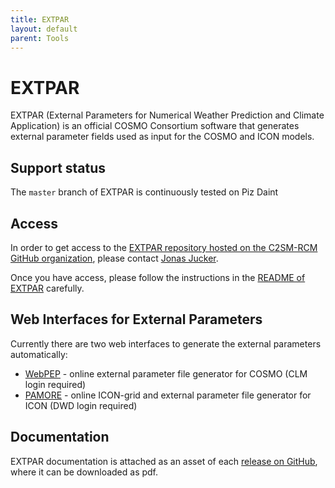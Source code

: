 ```yaml
---
title: EXTPAR
layout: default
parent: Tools
---
```


# EXTPAR

EXTPAR (External Parameters for Numerical Weather Prediction and Climate Application) is an official COSMO Consortium software that generates external parameter fields used as input for the COSMO and ICON models.

## Support status

The `master` branch of EXTPAR is continuously tested on Piz Daint

## Access

In order to get access to the [EXTPAR repository hosted on the C2SM-RCM GitHub organization](https://github.com/C2SM-RCM/extpar), 
please contact [Jonas Jucker](https://c2sm.ethz.ch/the-center/people/person-detail.html?persid=210923).

Once you have access, please follow the instructions in the [README of EXTPAR](https://github.com/C2SM-RCM/extpar#readme) carefully.

## Web Interfaces for External Parameters

Currently there are two web interfaces to generate the external parameters automatically:

* [WebPEP](https://hcdc.hereon.de/clm-community/webpep/webpep) - online external parameter file generator for COSMO (CLM login required)
* [PAMORE](https://webservice.dwd.de/cgi-bin/spp1167/webservice.cgi) - online ICON-grid and external parameter file generator for ICON (DWD login required)

## Documentation

EXTPAR documentation is attached as an asset of each [release on GitHub](https://github.com/C2SM-RCM/extpar/releases), where it can be downloaded as pdf.
